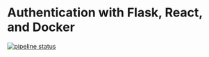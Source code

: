 # Authentication with Flask, React, and Docker

[![pipeline status](https://gitlab.com/sirkells/flask-api/badges/master/pipeline.svg)](https://gitlab.com/sirkells/flask-api/commits/master)